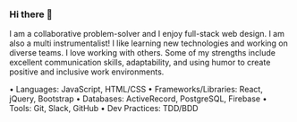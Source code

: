 ### Hi there 👋

<!--
**adriaivanitsky/adriaivanitsky** is a ✨ _special_ ✨ repository because its `README.md` (this file) appears on your GitHub profile.

Here are some ideas to get you started:

- 🔭 I’m currently working on ...
- 🌱 I’m currently learning ...
- 👯 I’m looking to collaborate on ...
- 🤔 I’m looking for help with ...
- 💬 Ask me about ...
- 📫 How to reach me: ...
- 😄 Pronouns: ...
- ⚡ Fun fact: ...
-->

I am a collaborative problem-solver and I enjoy full-stack web design. I am also a multi instrumentalist! I like learning new technologies and working on diverse teams. I love working with others. Some of my strengths include excellent communication skills, adaptability, and using humor to create positive and inclusive work environments.

• Languages: JavaScript, HTML/CSS
• Frameworks/Libraries: React, jQuery, Bootstrap
• Databases: ActiveRecord, PostgreSQL, Firebase
• Tools: Git, Slack, GitHub
• Dev Practices: TDD/BDD

